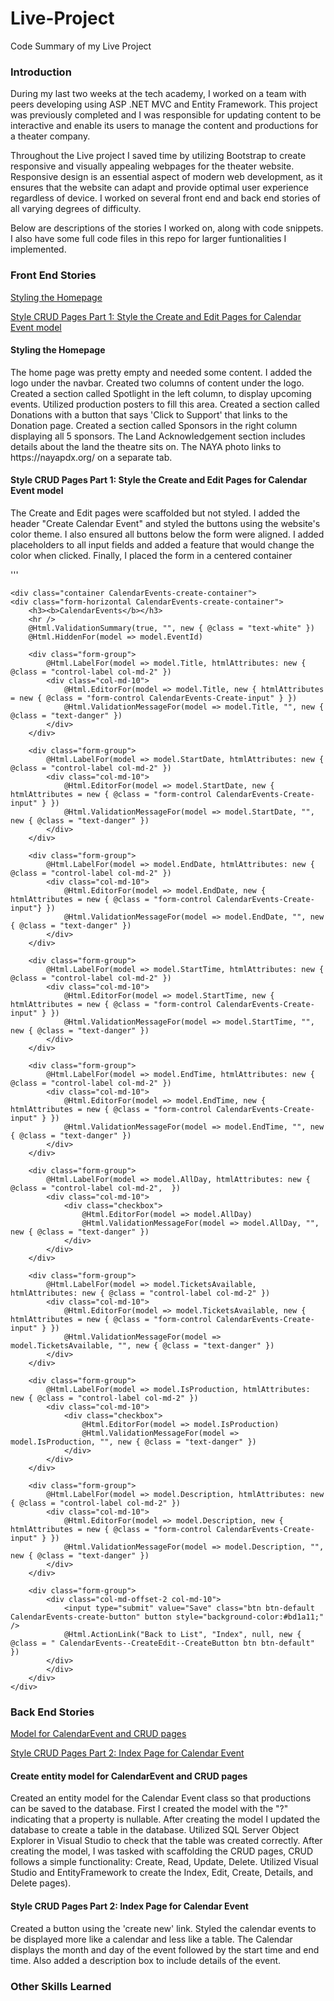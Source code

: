 # Live-Project
Code Summary of my Live Project

<h3>Introduction</h3>

During my last two weeks at the tech academy, I worked on a team with peers developing using ASP .NET MVC and Entity Framework.
This project was previously completed and I was responsible for updating content to be interactive and enable its users to manage
the content and productions for a theater company.

Throughout the Live project I saved time by utilizing Bootstrap to create responsive and visually appealing webpages for the theater website.
Responsive design is an essential aspect of modern web development, as it ensures that the website can adapt and provide optimal user experience
regardless of device. I worked on several front end and back end stories of all varying degrees of difficulty.

Below are descriptions of the stories I worked on, along with code snippets. I also have some full code files in this repo for larger
funtionalities I implemented.

<h3>Front End Stories</h3>

[Styling the Homepage](https://github.com/starshaquinte/Live-Project/blob/main/StyleHomePage.html)

[Style CRUD Pages Part 1: Style the Create and Edit Pages for Calendar Event model](https://github.com/starshaquinte/Live-Project/blob/main/StyleCRUDPagesPart1.html)


<h4>Styling the Homepage</h4> 
The home page was pretty empty and needed some content. I added the logo under the navbar. Created two columns of content under the logo.
Created a section called Spotlight in the left column, to display upcoming events. Utilized production posters to fill this area.
Created a section called Donations with a button that says 'Click to Support' that links to the Donation page. Created a section called 
Sponsors in the right column displaying all 5 sponsors. The Land Acknowledgement section includes details about the land the theatre
sits on. The NAYA photo links to https://nayapdx.org/ on a separate tab.

<h4>Style CRUD Pages Part 1: Style the Create and Edit Pages for Calendar Event model</h4>
The Create and Edit pages were scaffolded but not styled. I added the header "Create Calendar Event" and styled the buttons using the website's
color theme.  I also ensured all buttons below the form were aligned. I added placeholders to all input fields and added a feature that would 
change the color when clicked. Finally, I placed the form in a centered container 

'''


    <div class="container CalendarEvents-create-container">
    <div class="form-horizontal CalendarEvents-create-container">
        <h3><b>CalendarEvents</b></h3>
        <hr />
        @Html.ValidationSummary(true, "", new { @class = "text-white" })
        @Html.HiddenFor(model => model.EventId)

        <div class="form-group">
            @Html.LabelFor(model => model.Title, htmlAttributes: new { @class = "control-label col-md-2" })
            <div class="col-md-10">
                @Html.EditorFor(model => model.Title, new { htmlAttributes = new { @class = "form-control CalendarEvents-Create-input" } })
                @Html.ValidationMessageFor(model => model.Title, "", new { @class = "text-danger" })
            </div>
        </div>

        <div class="form-group">
            @Html.LabelFor(model => model.StartDate, htmlAttributes: new { @class = "control-label col-md-2" })
            <div class="col-md-10">
                @Html.EditorFor(model => model.StartDate, new { htmlAttributes = new { @class = "form-control CalendarEvents-Create-input" } })
                @Html.ValidationMessageFor(model => model.StartDate, "", new { @class = "text-danger" })
            </div>
        </div>

        <div class="form-group">
            @Html.LabelFor(model => model.EndDate, htmlAttributes: new { @class = "control-label col-md-2" })
            <div class="col-md-10">
                @Html.EditorFor(model => model.EndDate, new { htmlAttributes = new { @class = "form-control CalendarEvents-Create-input"} })
                @Html.ValidationMessageFor(model => model.EndDate, "", new { @class = "text-danger" })
            </div>
        </div>

        <div class="form-group">
            @Html.LabelFor(model => model.StartTime, htmlAttributes: new { @class = "control-label col-md-2" })
            <div class="col-md-10">
                @Html.EditorFor(model => model.StartTime, new { htmlAttributes = new { @class = "form-control CalendarEvents-Create-input" } })
                @Html.ValidationMessageFor(model => model.StartTime, "", new { @class = "text-danger" })
            </div>
        </div>

        <div class="form-group">
            @Html.LabelFor(model => model.EndTime, htmlAttributes: new { @class = "control-label col-md-2" })
            <div class="col-md-10">
                @Html.EditorFor(model => model.EndTime, new { htmlAttributes = new { @class = "form-control CalendarEvents-Create-input" } })
                @Html.ValidationMessageFor(model => model.EndTime, "", new { @class = "text-danger" })
            </div>
        </div>

        <div class="form-group">
            @Html.LabelFor(model => model.AllDay, htmlAttributes: new { @class = "control-label col-md-2",  })
            <div class="col-md-10">
                <div class="checkbox">
                    @Html.EditorFor(model => model.AllDay)
                    @Html.ValidationMessageFor(model => model.AllDay, "", new { @class = "text-danger" })
                </div>
            </div>
        </div>

        <div class="form-group">
            @Html.LabelFor(model => model.TicketsAvailable, htmlAttributes: new { @class = "control-label col-md-2" })
            <div class="col-md-10">
                @Html.EditorFor(model => model.TicketsAvailable, new { htmlAttributes = new { @class = "form-control CalendarEvents-Create-input" } })
                @Html.ValidationMessageFor(model => model.TicketsAvailable, "", new { @class = "text-danger" })
            </div>
        </div>

        <div class="form-group">
            @Html.LabelFor(model => model.IsProduction, htmlAttributes: new { @class = "control-label col-md-2" })
            <div class="col-md-10">
                <div class="checkbox">
                    @Html.EditorFor(model => model.IsProduction)
                    @Html.ValidationMessageFor(model => model.IsProduction, "", new { @class = "text-danger" })
                </div>
            </div>
        </div>

        <div class="form-group">
            @Html.LabelFor(model => model.Description, htmlAttributes: new { @class = "control-label col-md-2" })
            <div class="col-md-10">
                @Html.EditorFor(model => model.Description, new { htmlAttributes = new { @class = "form-control CalendarEvents-Create-input" } })
                @Html.ValidationMessageFor(model => model.Description, "", new { @class = "text-danger" })
            </div>
        </div>

        <div class="form-group">
            <div class="col-md-offset-2 col-md-10">
                <input type="submit" value="Save" class="btn btn-default CalendarEvents-create-button" button style="background-color:#bd1a11;" />
                @Html.ActionLink("Back to List", "Index", null, new { @class = " CalendarEvents--CreateEdit--CreateButton btn btn-default" })
            </div>
            </div>
        </div>
    </div>







<h3>Back End Stories</h3>

[Model for CalendarEvent and CRUD pages](https://github.com/starshaquinte/Live-Project/blob/main/ModelforCalendarEventandCRUDpages.txt)

[Style CRUD Pages Part 2: Index Page for Calendar Event](https://github.com/starshaquinte/Live-Project/blob/main/Style%20CRUD%20Pages%20Part%202.txt)

<h4>Create entity model for CalendarEvent and CRUD pages</h4>
Created an entity model for the Calendar Event class so that productions can be saved to the database. First I created the model with
the "?" indicating that a property is nullable. After creating the model I updated the database to create a table in the database. Utilized 
SQL Server Object Explorer in Visual Studio to check that the table was created correctly. After creating the model, I was tasked with 
scaffolding the CRUD pages, CRUD follows a simple functionality: Create, Read, Update, Delete. Utilized Visual Studio and EntityFramework
to create the Index, Edit, Create, Details, and Delete pages).

<h4>Style CRUD Pages Part 2: Index Page for Calendar Event</h4>
Created a button using the 'create new' link. Styled the calendar events to be displayed more like a calendar and less like a table. The
Calendar displays the month and day of the event followed by the start time and end time. Also added a description box to include details
of the event. 

<h3>Other Skills Learned</h3>





